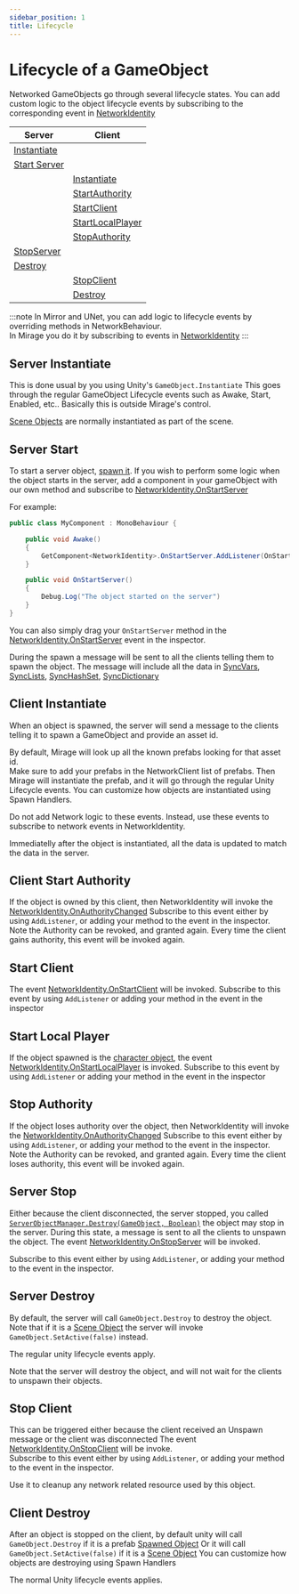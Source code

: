 ```yaml
---
sidebar_position: 1
title: Lifecycle
---
```


# Lifecycle of a GameObject

Networked GameObjects go through several lifecycle states. 
You can add custom logic to the object lifecycle events by subscribing to the corresponding event in [NetworkIdentity](/docs/reference/Mirage/NetworkIdentity)

| Server                             | Client                                    |
| ---------------------------------- | ----------------------------------------- |
| [Instantiate](#server-instantiate) |                                           |
| [Start Server](#server-start)      |                                           |
|                                    | [Instantiate](#client-instantiate)        |
|                                    | [StartAuthority](#client-start-authority) |
|                                    | [StartClient](#start-client)              |
|                                    | [StartLocalPlayer](#start-local-player)   |
|                                    | [StopAuthority](#stop-authority)          |
| [StopServer](#server-stop)         |                                           |
| [Destroy](#server-destroy)         |                                           |
|                                    | [StopClient](#stop-client)                |
|                                    | [Destroy](#client-destroy)                |


:::note
In Mirror and UNet, you can add logic to lifecycle events by overriding methods in NetworkBehaviour.  
In Mirage you do it by subscribing to events in [NetworkIdentity](/docs/reference/Mirage/NetworkIdentity)
:::

## Server Instantiate

This is done usual by you using Unity's `GameObject.Instantiate` 
This goes through the regular GameObject Lifecycle events such as Awake, Start, Enabled, etc..
Basically this is outside Mirage's control.

[Scene Objects](/docs/guides/game-objects/scene-objects) are normally instantiated as part of the scene.

## Server Start

To start a server object, [spawn it](/docs/guides/game-objects/spawn-object). If you wish to perform some logic when the object starts in the server, add a component in your gameObject with our own method and subscribe to [NetworkIdentity.OnStartServer](/docs/reference/Mirage/NetworkIdentity#onstartserver)

For example:

```cs
public class MyComponent : MonoBehaviour {

    public void Awake() 
    {
        GetComponent<NetworkIdentity>.OnStartServer.AddListener(OnStartServer);
    }

    public void OnStartServer() 
    {
        Debug.Log("The object started on the server")
    }
}
```

You can also simply drag your `OnStartServer` method in the [NetworkIdentity.OnStartServer](/docs/reference/Mirage/NetworkIdentity#onstartserver) event in the inspector.

During the spawn a message will be sent to all the clients telling them to spawn the object. The message
will include all the data in [SyncVars](/docs/guides/sync/sync-var), [SyncLists](/docs/guides/sync/sync-list), [SyncHashSet](/docs/guides/sync/sync-hash-set), [SyncDictionary](/docs/guides/sync/sync-dictionary)

## Client Instantiate

When an object is spawned,  the server will send a message to the clients telling it to spawn a GameObject and provide 
an asset id.

By default, Mirage will look up all the known prefabs looking for that asset id.  
Make sure to add your prefabs in the NetworkClient list of prefabs.
Then Mirage will instantiate the prefab,  and it will go through the regular Unity Lifecycle events.
You can customize how objects are instantiated using Spawn Handlers.

Do not add Network logic to these events.  Instead,  use these events to subscribe to network events in NetworkIdentity.

Immediatelly after the object is instantiated, all the data is updated to match the data in the server.

## Client Start Authority

If the object is owned by this client, then NetworkIdentity will invoke the [NetworkIdentity.OnAuthorityChanged](/docs/reference/Mirage/NetworkIdentity#onauthoritychanged)
Subscribe to this event either by using `AddListener`,  or adding your method to the event in the inspector.
Note the Authority can be revoked, and granted again.  Every time the client gains authority, this event will be invoked again.

## Start Client

The event [NetworkIdentity.OnStartClient](/docs/reference/Mirage/NetworkIdentity#onstartclient) will be invoked. 
Subscribe to this event by using `AddListener` or adding your method in the event in the inspector

## Start Local Player

If the object spawned is the [character object](/docs/guides/game-objects/spawn-player),  the event [NetworkIdentity.OnStartLocalPlayer](/docs/reference/Mirage/NetworkIdentity#onstartlocalplayer)
is invoked.
Subscribe to this event by using `AddListener` or adding your method in the event in the inspector

## Stop Authority

If the object loses authority over the object, then NetworkIdentity will invoke the [NetworkIdentity.OnAuthorityChanged](/docs/reference/Mirage/NetworkIdentity#onauthoritychanged)
Subscribe to this event either by using `AddListener`,  or adding your method to the event in the inspector.
Note the Authority can be revoked, and granted again.  Every time the client loses authority, this event will be invoked again.

## Server Stop

Either because the client disconnected, the server stopped, 
you called [`ServerObjectManager.Destroy(GameObject, Boolean)`](/docs/reference/Mirage/ServerObjectManager#destroygameobject-boolean) the object may stop in the server.
During this state, a message is sent to all the clients to unspawn the object.
The event [NetworkIdentity.OnStopServer](/docs/reference/Mirage/NetworkIdentity#onstopserver) will be invoked. 

Subscribe to this event either by using `AddListener`,  or adding your method to the event in the inspector.

## Server Destroy

By default, the server will call `GameObject.Destroy` to destroy the object.  
Note that if it is a [Scene Object](/docs/guides/game-objects/scene-objects) the server will invoke `GameObject.SetActive(false)` instead.  

The regular unity lifecycle events apply.

Note that the server will destroy the object, and will not wait for the clients to unspawn their objects.

## Stop Client

This can be triggered either because the client received an Unspawn message or the client was disconnected
The event [NetworkIdentity.OnStopClient](/docs/reference/Mirage/NetworkIdentity#onstopclient) will be invoke.  
Subscribe to this event either by using `AddListener`,  or adding your method to the event in the inspector.

Use it to cleanup any network related resource used by this object.

## Client Destroy

After an object is stopped on the client,  by default unity will call `GameObject.Destroy` if it is a prefab [Spawned Object](/docs/guides/game-objects/spawn-object)
Or it will call `GameObject.SetActive(false)` if it is a [Scene Object](/docs/guides/game-objects/scene-objects)
You can customize how objects are destroying using Spawn Handlers

The normal Unity lifecycle events applies.
